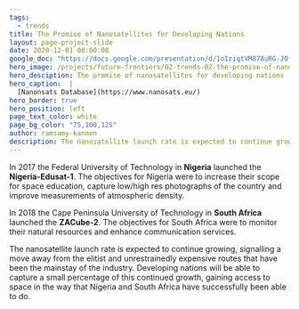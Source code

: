 ```yaml
---
tags:
  - trends
title: The Promise of Nanosatellites for Developing Nations
layout: page-project-slide
date: 2020-12-01 00:00:00
google_doc: "https://docs.google.com/presentation/d/1oIziqtVM878uRG-JOfrQNvGFsQWKP_S_W8cLkhQlXvA/edit#slide=id.gacefa92242_0_73"
hero_image: /projects/future-frontiers/02-trends-02-the-promise-of-nanosatellites-for-developing-nations-02.jpg
hero_desciption: The promise of nanosatellites for developing nations
hero_caption:  |
  [Nanonsats Database](https://www.nanosats.eu/)
hero_border: true
hero_position: left
page_text_color: white
page_bg_color: "75,100,125"
author: ramsamy-kannen
description: The nanosatellite launch rate is expected to continue growing, signalling a move away from the elitist and unrestrainedly expensive routes that have been the mainstay of the industry.
---
```

In 2017 the Federal University of Technology in **Nigeria** launched the **Nigeria-Edusat-1**. The objectives for Nigeria were to increase their scope for space education, capture low/high res photographs of the country and improve measurements of atmospheric density.

In 2018 the Cape Peninsula University of Technology in **South Africa** launched the **ZACube-2**. The objectives for South Africa were to monitor their natural resources and enhance communication services.

The nanosatellite launch rate is expected to continue growing, signalling a move away from the elitist and unrestrainedly expensive routes that have been the mainstay of the industry. Developing nations will be able to capture a small percentage of this continued growth, gaining access to space in the way that Nigeria and South Africa have successfully been able to do.
